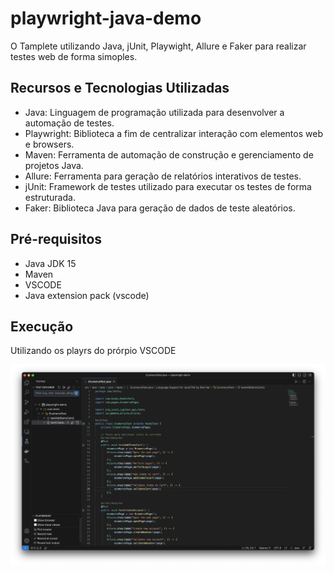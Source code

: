 # playwright-java-demo

O Tamplete utilizando Java, jUnit, Playwight, Allure e Faker para realizar testes web de forma simoples.

## Recursos e Tecnologias Utilizadas

- Java: Linguagem de programação utilizada para desenvolver a automação de testes.
- Playwright: Biblioteca a fim de centralizar interação com elementos web e browsers.
- Maven: Ferramenta de automação de construção e gerenciamento de projetos Java.
- Allure: Ferramenta para geração de relatórios interativos de testes.
- jUnit: Framework de testes utilizado para executar os testes de forma estruturada.
- Faker: Biblioteca Java para geração de dados de teste aleatórios.

## Pré-requisitos

- Java JDK 15
- Maven
- VSCODE
- Java extension pack (vscode)

## Execução

Utilizando os playrs do prórpio VSCODE

![descrição da imagem](execution.png)